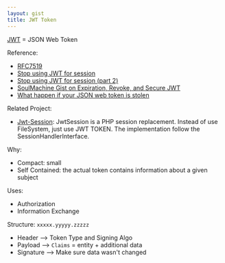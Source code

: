 ```yaml
---
layout: gist
title: JWT Token
---
```


[JWT](https://jwt.io) = JSON Web Token

Reference: 
- [RFC7519](https://tools.ietf.org/html/rfc7519#section-4.1)
- [Stop using JWT for session](http://cryto.net/~joepie91/blog/2016/06/13/stop-using-jwt-for-sessions/)
- [Stop using JWT for session (part 2)](http://cryto.net/~joepie91/blog/2016/06/19/stop-using-jwt-for-sessions-part-2-why-your-solution-doesnt-work/)
- [SoulMachine Gist on Expiration, Revoke, and Secure JWT](https://gist.github.com/soulmachine/b368ce7292ddd7f91c15accccc02b8df)
- [What happen if your JSON web token is stolen](https://developer.okta.com/blog/2018/06/20/what-happens-if-your-jwt-is-stolen#how-to-detect-token-compromise)

Related Project:
- [Jwt-Session](https://github.com/byjg/jwt-session): JwtSession is a PHP session replacement. Instead of use FileSystem, just use JWT TOKEN. The implementation follow the SessionHandlerInterface.

Why: 
- Compact: small
- Self Contained: the actual token contains information about a given subject

Uses:
- Authorization
- Information Exchange

Structure: ```xxxxx.yyyyy.zzzzz```
- Header --> Token Type and Signing Algo
- Payload --> `Claims` = entity + additional data
- Signature --> Make sure data wasn't changed